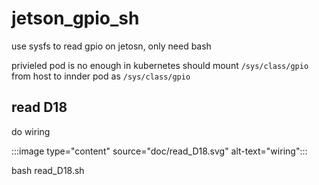 # jetson_gpio_sh
use sysfs to read gpio on jetosn, only need bash 

privieled pod is no enough in kubernetes 
should mount  `/sys/class/gpio` from host to innder pod as `/sys/class/gpio`

## read D18
do wiring 

:::image type="content" source="doc/read_D18.svg" alt-text="wiring":::

bash read_D18.sh